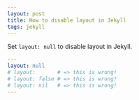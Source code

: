 ```yaml
---
layout: post
title: How to disable layout in Jekyll
tags: jekyll
---
```


Set `layout: null` to disable layout in Jekyll.

```yml
---
layout: null
# layout:       # => this is wrong!
# layout: false # => this is wrong!
# layout: nil   # => this is wrong!
---
```
